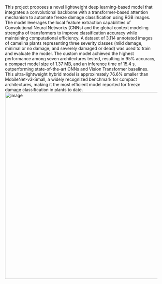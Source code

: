 This project proposes a novel lightweight deep learning-based model that integrates a convolutional backbone with a transformer-based attention mechanism to automate freeze damage classification using RGB images. The model leverages the local feature extraction capabilities of Convolutional Neural Networks (CNNs) and the global context modeling strengths of transformers to improve classification accuracy while maintaining computational efficiency. A dataset of 3,114 annotated images of camelina plants representing three severity classes (mild damage, minimal or no damage, and severely damaged or dead) was used to train and evaluate the model. The custom model achieved the highest performance among seven architectures tested, resulting in 95% accuracy, a compact model size of 1.37 MB, and an inference time of 15.4 s, outperforming state-of-the-art CNNs and Vision Transformer baselines. This ultra-lightweight hybrid model is approximately 76.6% smaller than MobileNet-v3-Small, a widely recognized benchmark for compact architectures, making it the most efficient model reported for freeze damage classification in plants to date.
<img width="1073" height="614" alt="image" src="https://github.com/user-attachments/assets/08b3122c-7181-48f6-a563-2b31289cac1d" />
